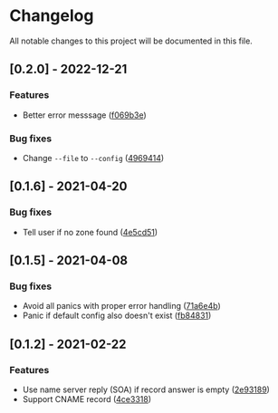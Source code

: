 # Changelog

All notable changes to this project will be documented in this file.

## [0.2.0] - 2022-12-21

### Features

- Better error messsage ([f069b3e](f069b3e423302ed04377f1662a5c603078e672c4))

### Bug fixes

- Change `--file` to `--config` ([4969414](49694145a80e0d5f8c10b7660a77822b93fdec93))

## [0.1.6] - 2021-04-20

### Bug fixes

- Tell user if no zone found ([4e5cd51](4e5cd51482ea69da364ff92101e5286e9e7a817d))

## [0.1.5] - 2021-04-08

### Bug fixes

- Avoid all panics with proper error handling ([71a6e4b](71a6e4bbb33f75dac03579d897788e53d8a44e63))
- Panic if default config also doesn't exist ([fb84831](fb84831eae98a09c21818f3678ad9ec644350ca0))

## [0.1.2] - 2021-02-22

### Features

- Use name server reply (SOA) if record answer is empty ([2e93189](2e93189efcd00e81280af6bd4d16b3fdda55a35e))
- Support CNAME record ([4ce3318](4ce3318be855f2e0a9888fd7d5a0289afaf4cb20))
